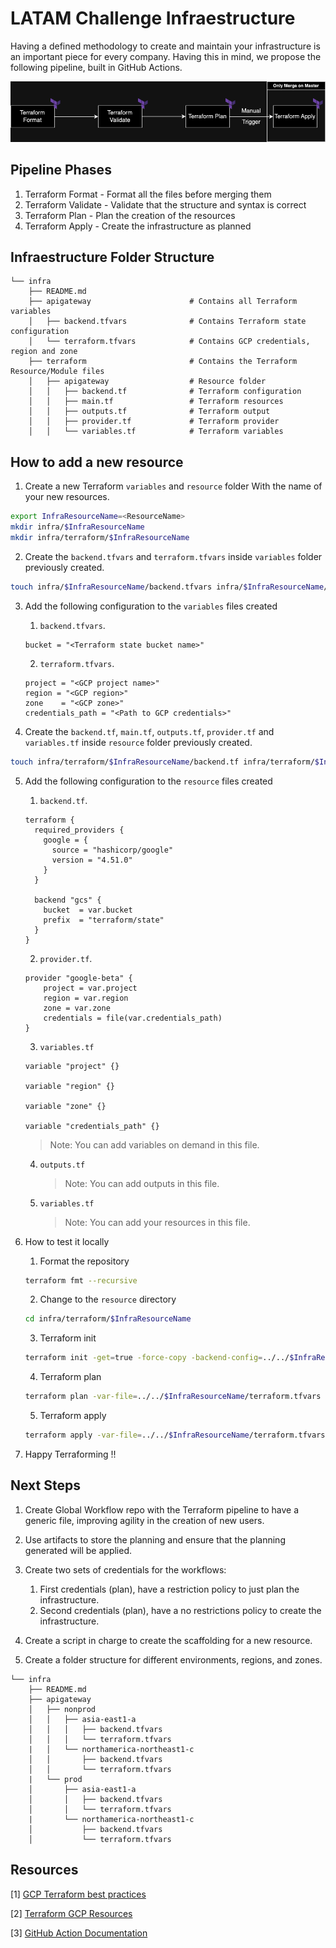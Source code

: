 # LATAM Challenge Infraestructure

Having a defined methodology to create and maintain your infrastructure is an important piece for every company. Having this in mind, we propose the following pipeline, built in GitHub Actions.

![alt text](../img/infra_flow.png)

## Pipeline Phases

1. Terraform Format - Format all the files before merging them
1. Terraform Validate - Validate that the structure and syntax is correct
1. Terraform Plan - Plan the creation of the resources
1. Terraform Apply - Create the infrastructure as planned

## Infraestructure Folder Structure

```
└── infra
    ├── README.md       
    ├── apigateway                      # Contains all Terraform variables
    │   ├── backend.tfvars              # Contains Terraform state configuration
    │   └── terraform.tfvars            # Contains GCP credentials, region and zone
    ├── terraform                       # Contains the Terraform Resource/Module files
    │   ├── apigateway                  # Resource folder
    │   │   ├── backend.tf              # Terraform configuration
    │   │   ├── main.tf                 # Terraform resources
    │   │   ├── outputs.tf              # Terraform output
    │   │   ├── provider.tf             # Terraform provider
    │   │   └── variables.tf            # Terraform variables
```

## How to add a new resource

1.  Create a new Terraform `variables` and `resource` folder With the name of your new resources.

```sh
export InfraResourceName=<ResourceName>
mkdir infra/$InfraResourceName
mkdir infra/terraform/$InfraResourceName
```

2. Create the `backend.tfvars` and `terraform.tfvars` inside `variables` folder previously created.

```sh
touch infra/$InfraResourceName/backend.tfvars infra/$InfraResourceName/terraform.tfvars
```

3. Add the following configuration to the `variables` files created 
    
    1. `backend.tfvars`.

    ```
    bucket = "<Terraform state bucket name>"
    ```

    2. `terraform.tfvars`.

    ```
    project = "<GCP project name>"
    region = "<GCP region>"
    zone    = "<GCP zone>"
    credentials_path = "<Path to GCP credentials>"
    ```

4. Create the `backend.tf`, `main.tf`, `outputs.tf`, `provider.tf` and `variables.tf` inside `resource` folder previously created.

```sh
touch infra/terraform/$InfraResourceName/backend.tf infra/terraform/$InfraResourceName/main.tf infra/terraform/$InfraResourceName/outputs.tf infra/terraform/$InfraResourceName/provider.tf infra/terraform/$InfraResourceName/variables.tf
```

5. Add the following configuration to the `resource` files created 

    1. `backend.tf`.

    ```
    terraform {
      required_providers {
        google = {
          source = "hashicorp/google"
          version = "4.51.0"
        }
      }

      backend "gcs" {
        bucket  = var.bucket
        prefix  = "terraform/state"
      }
    }
    ```

    2. `provider.tf`.

    ```
    provider "google-beta" {
        project = var.project
        region = var.region
        zone = var.zone
        credentials = file(var.credentials_path)
    }
    ```

    3. `variables.tf`

    ```
    variable "project" {}

    variable "region" {}

    variable "zone" {}

    variable "credentials_path" {}
    ```

    > Note: You can add variables on demand in this file.

    
    4. `outputs.tf`

        > Note: You can add outputs in this file.

    5. `variables.tf`

        > Note: You can add your resources in this file.

6. How to test it locally

    1. Format the repository

    ```sh
    terraform fmt --recursive
    ```


    2. Change to the `resource` directory
    
    ```sh
    cd infra/terraform/$InfraResourceName
    ```

    3. Terraform init
    
    ```sh
    terraform init -get=true -force-copy -backend-config=../../$InfraResourceName/backend.tfvars
    ```

    4. Terraform plan
        
    ```sh
    terraform plan -var-file=../../$InfraResourceName/terraform.tfvars     
    ```

    5. Terraform apply
    ```sh
    terraform apply -var-file=../../$InfraResourceName/terraform.tfvars     
    ```

7. Happy Terraforming !!

## Next Steps

1. Create Global Workflow repo with the Terraform pipeline to have a generic file, improving agility in the creation of new users.
2. Use artifacts to store the planning and ensure that the planning generated will be applied.
3. Create two sets of credentials for the workflows:
    
    1. First credentials (plan), have a restriction policy to just plan the infrastructure.
    2. Second credentials (plan), have a no restrictions policy to create the infrastructure.

1. Create a script in charge to create the scaffolding for a new resource.
2. Create a folder structure for different environments, regions, and zones.

```
└── infra
    ├── README.md       
    ├── apigateway
    │   ├── nonprod
    │   │   ├── asia-east1-a
    │   │   │   ├── backend.tfvars
    │   │   │   └── terraform.tfvars
    |   │   └── northamerica-northeast1-c
    │   │       ├── backend.tfvars
    │   │       └── terraform.tfvars
    |   └── prod
    │       ├── asia-east1-a
    │       │   ├── backend.tfvars
    │       │   └── terraform.tfvars
    |       └── northamerica-northeast1-c
    │           ├── backend.tfvars
    │           └── terraform.tfvars  
```


## Resources

[1] [GCP Terraform best practices](https://cloud.google.com/docs/terraform/best-practices-for-terraform)

[2] [Terraform GCP Resources](https://registry.terraform.io/providers/hashicorp/google/latest/docs)

[3] [GitHub Action Documentation](https://docs.github.com/en/actions)